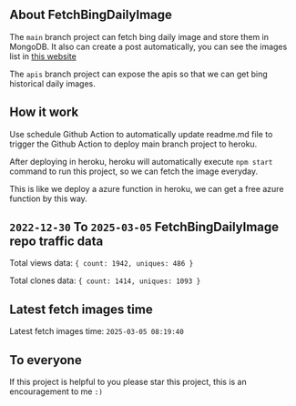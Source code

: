 ## About FetchBingDailyImage

The `main` branch project can fetch bing daily image and store them in MongoDB.
It also can create a post automatically, you can see the images list in [this website](https://oursalbum.netlify.app)

The `apis` branch project can expose the apis so that we can get bing historical daily images.

## How it work

Use schedule Github Action to automatically update readme.md file to trigger the Github Action to deploy main branch project to heroku.

After deploying in heroku, heroku will automatically execute `npm start` command to run this project, so we can fetch the image everyday.

This is like we deploy a azure function in heroku, we can get a free azure function by this way.

## `2022-12-30` To `2025-03-05` FetchBingDailyImage repo traffic data

Total views data: `{ count: 1942, uniques: 486 }`

Total clones data: `{ count: 1414, uniques: 1093 }`

## Latest fetch images time

Latest fetch images time: `2025-03-05 08:19:40`

## To everyone

If this project is helpful to you please star this project, this is an encouragement to me `:)`



